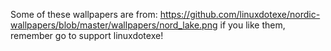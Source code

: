Some of these wallpapers are from: https://github.com/linuxdotexe/nordic-wallpapers/blob/master/wallpapers/nord_lake.png
if you like them, remember go to support linuxdotexe!
